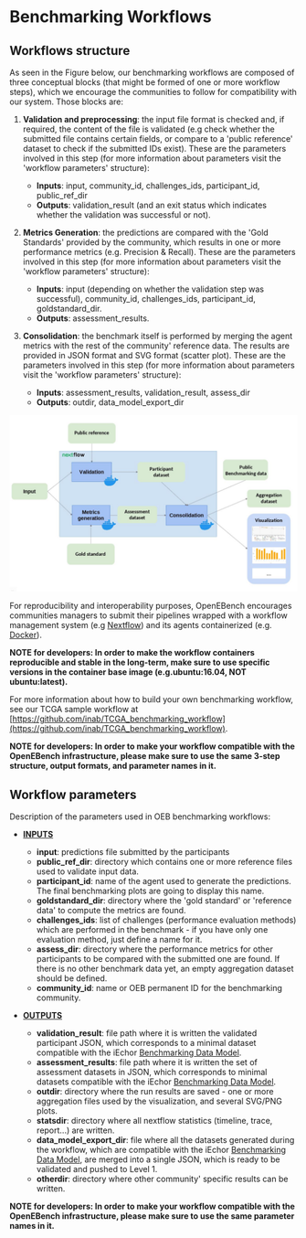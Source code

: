 # Benchmarking Workflows

## Workflows structure

As seen in the Figure below, our benchmarking workflows are composed of
three conceptual blocks (that might be formed of one or more workflow
steps), which we encourage the communities to follow for compatibility
with our system. Those blocks are:

1.  **Validation and preprocessing**: the input file format is checked and, if required, the content of the file is validated (e.g check whether the submitted file contains certain fields, or compare to a 'public reference' dataset to check if the submitted IDs exist). These are the parameters involved in this step (for more information about parameters visit the 'workflow parameters' structure):

    -   **Inputs**: input, community_id, challenges_ids, participant_id, public_ref_dir
    -   **Outputs**: validation_result (and an exit status which indicates whether the validation was successful or not).


2.  **Metrics Generation**: the predictions are compared with the \'Gold Standards\' provided by the community, which results in one or more performance metrics (e.g. Precision & Recall). These are the parameters involved in this step (for more information about parameters visit the 'workflow parameters' structure):

    -   **Inputs**: input (depending on whether the validation step was successful), community_id, challenges_ids, participant_id, goldstandard_dir.
    -   **Outputs**: assessment_results.


3.  **Consolidation**: the benchmark itself is performed by merging the agent metrics with the rest of the community' reference data. The results are provided in JSON format and SVG format (scatter plot). These are the parameters involved in this step (for more information about parameters visit the 'workflow parameters' structure):

    -   **Inputs**: assessment_results, validation_result, assess_dir
    -   **Outputs**: outdir, data_model_export_dir

![1](../media/workflow_schema.jpg)

For reproducibility and interoperability purposes, OpenEBench encourages
communities managers to submit their pipelines wrapped with a workflow
management system (e.g [Nextflow](https://www.nextflow.io/)) and its agents
containerized (e.g. [Docker](https://www.docker.com/)).

**NOTE for developers: In
order to make the workflow containers reproducible and stable in the
long-term, make sure to use specific versions in the container base
image (e.g.ubuntu:16.04, NOT ubuntu:latest).**

For more information about how to build your own benchmarking workflow,
see our TCGA sample workflow at
[https://github.com/inab/TCGA_benchmarking_workflow](https://github.com/inab/TCGA_benchmarking_workflow).

**NOTE for developers: In order to make your workflow compatible with the
OpenEBench infrastructure, please make sure to use the same 3-step
structure, output formats, and parameter names in it.**

## Workflow parameters

Description of the parameters used in OEB benchmarking workflows:

-   **<u>INPUTS</u>**

    -   **input**: predictions file submitted by the participants
    -   **public_ref_dir**: directory which contains one or more reference files used to validate input data.
    -   **participant_id**: name of the agent used to generate the predictions. The final benchmarking plots are going to display this name. 
    -   **goldstandard_dir**: directory where the 'gold standard' or 'reference data' to compute the metrics are found.
    -   **challenges_ids**: list of challenges (performance evaluation methods) which are performed in the benchmark - if you have only one evaluation method, just define a name for it.
    -   **assess_dir**: directory where the performance metrics for other participants to be compared with the submitted one are found. If there is no other benchmark data yet, an empty aggregation dataset should be defined.
    -   **community_id**: name or OEB permanent ID for the benchmarking community.


-   **<u>OUTPUTS</u>**

    -   **validation_result**: file path where it is written the validated participant JSON, which corresponds to a minimal dataset compatible with the iEchor [Benchmarking Data Model](./level_1.md).
    -   **assessment_results**: file path where it is written the set of assessment datasets in JSON, which corresponds to minimal datasets compatible with the iEchor [Benchmarking Data Model](./level_1.md).
    -   **outdir**: directory where the run results are saved - one or more aggregation files used by the visualization, and several SVG/PNG plots.
    -   **statsdir**: directory where all nextflow statistics (timeline, trace, report...) are written.
    -   **data_model_export_dir**: file where all the datasets generated during the workflow, which are compatible with the iEchor [Benchmarking Data Model](./level_1.md), are merged into a single JSON, which is ready to be validated and pushed to Level 1.
    -   **otherdir**: directory where other community' specific results can be written.

**NOTE for developers: In order to make your workflow compatible with
the OpenEBench infrastructure, please make sure to use the same
parameter names in it.**

